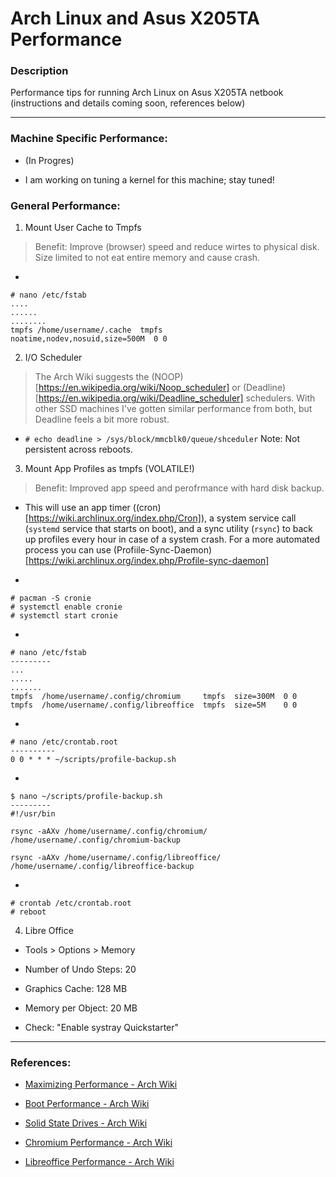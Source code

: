 # Arch Linux and Asus X205TA Performance

### Description

Performance tips for running Arch Linux on Asus X205TA netbook (instructions and details coming soon, references below)

-----

### Machine Specific Performance:
* (In Progres)

* I am working on tuning a kernel for this machine; stay tuned!

### General Performance:
1) Mount User Cache to Tmpfs

> Benefit:  Improve (browser) speed and reduce wirtes to
physical
disk.  Size limited to not eat entire memory and cause
crash.

*
```
# nano /etc/fstab
....
......
........
tmpfs /home/username/.cache  tmpfs
noatime,nodev,nosuid,size=500M  0 0
```

2) I/O Scheduler

> The Arch Wiki suggests the (NOOP)[https://en.wikipedia.org/wiki/Noop_scheduler] or (Deadline)[https://en.wikipedia.org/wiki/Deadline_scheduler] schedulers.  With other SSD machines I've gotten similar performance from both, but Deadline feels a bit more robust.

* ```# echo deadline > /sys/block/mmcblk0/queue/shceduler```
Note:  Not persistent across reboots.

3) Mount App Profiles as tmpfs (VOLATILE!)

> Benefit:  Improved app speed and perofrmance with hard
disk backup.

* This will use an app timer
((cron)[https://wiki.archlinux.org/index.php/Cron]), a
system
service call (```systemd``` service that starts on boot),
and a sync utility (```rsync```) to back up profiles every hour in
case of a system crash.  For a more automated process you can use (Profiile-Sync-Daemon)[https://wiki.archlinux.org/index.php/Profile-sync-daemon]

*
```
# pacman -S cronie
# systemctl enable cronie
# systemctl start cronie
```

*
```
# nano /etc/fstab
---------
...
.....
.......
tmpfs  /home/username/.config/chromium     tmpfs  size=300M  0 0
tmpfs  /home/username/.config/libreoffice  tmpfs  size=5M    0 0
```

*
```
# nano /etc/crontab.root
----------
0 0 * * * ~/scripts/profile-backup.sh
```

*
```
$ nano ~/scripts/profile-backup.sh
---------
#!/usr/bin

rsync -aAXv /home/username/.config/chromium/
/home/username/.config/chromium-backup

rsync -aAXv /home/username/.config/libreoffice/
/home/username/.config/libreoffice-backup
```

*
```
# crontab /etc/crontab.root
# reboot
```

4) Libre Office
* Tools > Options > Memory

* Number of Undo Steps: 20

* Graphics Cache:  128 MB

* Memory per Object: 20 MB

* Check:  "Enable systray Quickstarter"

-----

### References:

* [Maximizing Performance - Arch
Wiki](https://wiki.archlinux.org/index.php/Maximizing_performance)
  
* [Boot Performance - Arch
Wiki](https://wiki.archlinux.org/index.php/Improve_boot_performance)

* [Solid State Drives - Arch
Wiki](https://wiki.archlinux.org/index.php/Solid_State_Drives)

* [Chromium Performance - Arch
Wiki](https://wiki.archlinux.org/index.php/Chromium/Tips_and_tricks)

* [Libreoffice Performance - Arch
Wiki](https://wiki.archlinux.org/index.php/LibreOffice#Speed_up_LibreOffice)
